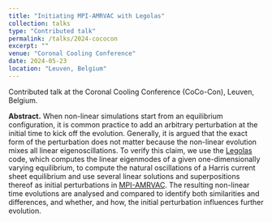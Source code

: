```yaml
---
title: "Initiating MPI-AMRVAC with Legolas"
collection: talks
type: "Contributed talk"
permalink: /talks/2024-cococon
excerpt: ""
venue: "Coronal Cooling Conference"
date: 2024-05-23
location: "Leuven, Belgium"
---
```


Contributed talk at the Coronal Cooling Conference (CoCo-Con), Leuven, Belgium.

__Abstract.__ When non-linear simulations start from an equilibrium configuration, it is common practice to add an arbitrary perturbation at the initial time to kick off the evolution. Generally, it is argued that the exact form of the perturbation does not matter because the non-linear evolution mixes all linear eigenoscillations. To verify this claim, we use the [Legolas](https://legolas.science) code, which computes the linear eigenmodes of a given one-dimensionally varying equilibrium, to compute the natural oscillations of a Harris current sheet equilibrium and use several linear solutions and superpositions thereof as initial perturbations in [MPI-AMRVAC](https://amrvac.org). The resulting non-linear time evolutions are analysed and compared to identify both similarities and differences, and whether, and how, the initial perturbation influences further evolution.
